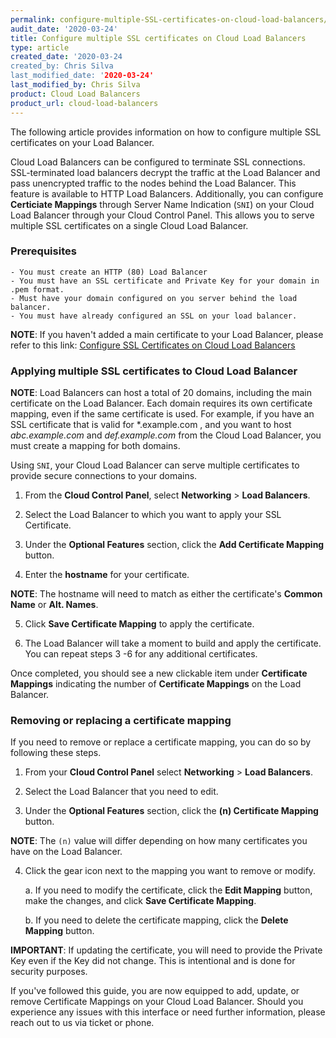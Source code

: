 ```yaml
---
permalink: configure-multiple-SSL-certificates-on-cloud-load-balancers/
audit_date: '2020-03-24'
title: Configure multiple SSL certificates on Cloud Load Balancers
type: article
created_date: '2020-03-24
created_by: Chris Silva
last_modified_date: '2020-03-24'
last_modified_by: Chris Silva
product: Cloud Load Balancers
product_url: cloud-load-balancers
---
```


The following article provides information on how to configure multiple SSL certificates on your Load Balancer.

Cloud Load Balancers can be configured to terminate SSL connections. SSL-terminated load balancers decrypt the traffic at the Load Balancer and pass unencrypted traffic to the nodes behind the Load Balancer. This feature is available to HTTP Load Balancers. Additionally, you can configure **Certiciate Mappings** through Server Name Indication (`SNI`) on your Cloud Load Balancer through your Cloud Control Panel. This allows you to serve multiple SSL certificates on a single Cloud Load Balancer. 

### Prerequisites
	- You must create an HTTP (80) Load Balancer
	- You must have an SSL certificate and Private Key for your domain in .pem format.
	- Must have your domain configured on you server behind the load balancer. 
	- You must have already configured an SSL on your load balancer.

**NOTE**: If you haven't added a main certificate to your Load Balancer, please refer to this link: [Configure SSL Certificates on Cloud Load Balancers](https://support.rackspace.com/how-to/configure-SSL-certificates-on-cloud-load-balancers/)


### Applying multiple SSL certificates to Cloud Load Balancer

**NOTE**: Load Balancers can host a total of 20 domains, including the main certificate on the Load Balancer. Each domain requires its own certificate mapping, even if the same certificate is used. For example, if you have an SSL certificate that is valid for \*.example.com , and you want to host *abc.example.com* and *def.example.com* from the Cloud Load Balancer, you must create a mapping for both domains.

Using `SNI`, your Cloud Load Balancer can serve multiple certificates to provide secure connections to your domains. 

1.	From the **Cloud Control Panel**,  select **Networking** > **Load Balancers**. 

2.	Select the Load Balancer to which you want to apply your SSL Certificate. 

3.	Under the **Optional Features** section, click the **Add Certificate Mapping** button. 

4.	Enter the **hostname** for your certificate. 

**NOTE**: The hostname will need to match as either the certificate's **Common Name** or **Alt. Names**. 

5.	Click **Save Certificate Mapping** to apply the certificate. 

6. 	The Load Balancer will take a moment to build and apply the certificate. You can repeat steps 3 -6 for any additional certificates. 


Once completed, you should see a new clickable item under **Certificate Mappings** indicating the number of **Certificate Mappings** on the Load Balancer. 


### Removing or replacing a certificate mapping

If you need to remove or replace a certificate mapping, you can do so by following these steps. 

1.	From your **Cloud Control Panel** select **Networking** > **Load Balancers**. 

2.	Select the Load Balancer that you need to edit. 

3.	Under the **Optional Features** section, click the **(n) Certificate Mapping** button.

**NOTE**: The `(n)` value will differ depending on how many certificates you have on the Load Balancer. 

4.	Click the gear icon next to the mapping you want to remove or modify. 

	a.	If you need to modify the certificate, click the **Edit Mapping** button, make the changes, and click **Save Certificate Mapping**. 

	b.	If you need to delete the certificate mapping, click the **Delete Mapping** button.

**IMPORTANT**: If updating the certificate, you will need to provide the Private Key even if the Key did not change. This is intentional and is done for security purposes. 


If you've followed this guide, you are now equipped to add, update, or remove Certificate Mappings on your Cloud Load Balancer. Should you experience any issues with this interface or need further information, please reach out to us via ticket or phone. 
